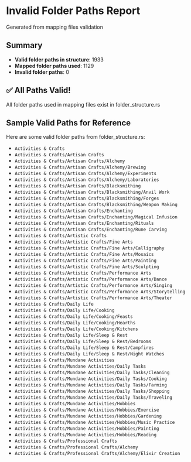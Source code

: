 # Invalid Folder Paths Report

Generated from mapping files validation

## Summary

- **Valid folder paths in structure**: 1933
- **Mapped folder paths used**: 1129
- **Invalid folder paths**: 0

## ✅ All Paths Valid!

All folder paths used in mapping files exist in folder_structure.rs
## Sample Valid Paths for Reference

Here are some valid folder paths from folder_structure.rs:

- `Activities & Crafts`
- `Activities & Crafts/Artisan Crafts`
- `Activities & Crafts/Artisan Crafts/Alchemy`
- `Activities & Crafts/Artisan Crafts/Alchemy/Brewing`
- `Activities & Crafts/Artisan Crafts/Alchemy/Experiments`
- `Activities & Crafts/Artisan Crafts/Alchemy/Laboratories`
- `Activities & Crafts/Artisan Crafts/Blacksmithing`
- `Activities & Crafts/Artisan Crafts/Blacksmithing/Anvil Work`
- `Activities & Crafts/Artisan Crafts/Blacksmithing/Forges`
- `Activities & Crafts/Artisan Crafts/Blacksmithing/Weapon Making`
- `Activities & Crafts/Artisan Crafts/Enchanting`
- `Activities & Crafts/Artisan Crafts/Enchanting/Magical Infusion`
- `Activities & Crafts/Artisan Crafts/Enchanting/Rituals`
- `Activities & Crafts/Artisan Crafts/Enchanting/Rune Carving`
- `Activities & Crafts/Artistic Crafts`
- `Activities & Crafts/Artistic Crafts/Fine Arts`
- `Activities & Crafts/Artistic Crafts/Fine Arts/Calligraphy`
- `Activities & Crafts/Artistic Crafts/Fine Arts/Mosaics`
- `Activities & Crafts/Artistic Crafts/Fine Arts/Painting`
- `Activities & Crafts/Artistic Crafts/Fine Arts/Sculpting`
- `Activities & Crafts/Artistic Crafts/Performance Arts`
- `Activities & Crafts/Artistic Crafts/Performance Arts/Dance`
- `Activities & Crafts/Artistic Crafts/Performance Arts/Singing`
- `Activities & Crafts/Artistic Crafts/Performance Arts/Storytelling`
- `Activities & Crafts/Artistic Crafts/Performance Arts/Theater`
- `Activities & Crafts/Daily Life`
- `Activities & Crafts/Daily Life/Cooking`
- `Activities & Crafts/Daily Life/Cooking/Feasts`
- `Activities & Crafts/Daily Life/Cooking/Hearths`
- `Activities & Crafts/Daily Life/Cooking/Kitchens`
- `Activities & Crafts/Daily Life/Sleep & Rest`
- `Activities & Crafts/Daily Life/Sleep & Rest/Bedrooms`
- `Activities & Crafts/Daily Life/Sleep & Rest/Campfires`
- `Activities & Crafts/Daily Life/Sleep & Rest/Night Watches`
- `Activities & Crafts/Mundane Activities`
- `Activities & Crafts/Mundane Activities/Daily Tasks`
- `Activities & Crafts/Mundane Activities/Daily Tasks/Cleaning`
- `Activities & Crafts/Mundane Activities/Daily Tasks/Cooking`
- `Activities & Crafts/Mundane Activities/Daily Tasks/Farming`
- `Activities & Crafts/Mundane Activities/Daily Tasks/Shopping`
- `Activities & Crafts/Mundane Activities/Daily Tasks/Traveling`
- `Activities & Crafts/Mundane Activities/Hobbies`
- `Activities & Crafts/Mundane Activities/Hobbies/Exercise`
- `Activities & Crafts/Mundane Activities/Hobbies/Gardening`
- `Activities & Crafts/Mundane Activities/Hobbies/Music Practice`
- `Activities & Crafts/Mundane Activities/Hobbies/Painting`
- `Activities & Crafts/Mundane Activities/Hobbies/Reading`
- `Activities & Crafts/Professional Crafts`
- `Activities & Crafts/Professional Crafts/Alchemy`
- `Activities & Crafts/Professional Crafts/Alchemy/Elixir Creation`
